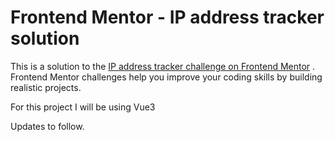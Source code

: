 # Frontend Mentor - IP address tracker solution

This is a solution to
the [IP address tracker challenge on Frontend Mentor](https://www.frontendmentor.io/challenges/ip-address-tracker-I8-0yYAH0)
. Frontend Mentor challenges help you improve your coding skills by building realistic projects.

For this project I will be using Vue3

Updates to follow.